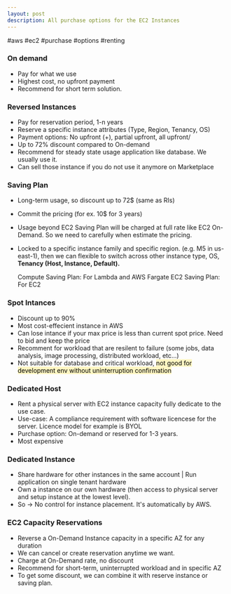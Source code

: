 ```yaml
---
layout: post
description: All purchase options for the EC2 Instances
---
```


#aws #ec2 #purchase #options #renting

### On demand
- Pay for what we use
- Highest cost, no upfront payment
- Recommend for short term solution.

### Reversed Instances
- Pay for reservation period, 1-n years
- Reserve a specific instance attributes (Type, Region, Tenancy, OS)
- Payment options: No upfront (+), partial upfront, all upfront/
- Up to 72% discount compared to On-demand
- Recommend for steady state usage application like database. We usually use it.
- Can sell those instance if you do not use it anymore on Marketplace

### Saving Plan
- Long-term usage, so discount up to 72$ (same as RIs)
- Commit the pricing (for ex. 10$ for 3 years)
- Usage beyond EC2 Saving Plan will be charged at full rate like EC2 On-Demand. So we need to carefully when estimate the pricing.
- Locked to a specific instance family and specific region. (e.g. M5 in us-east-1), then we can flexible to switch across other instance type, OS, **Tenancy (Host, Instance, Default).**

	Compute Saving Plan: For Lambda and AWS Fargate
	EC2 Saving Plan: For EC2


### Spot Intances
- Discount up to 90%
- Most cost-effecient instance in AWS
- Can lose intance if your max price is less than current spot price. Need to bid and keep the price
- Recomment for workload that are resilent to failure (some jobs, data analysis, image processing, distributed workload, etc...)
- Not suitable for database and critical workload, <mark style="background: #FFF3A3A6;">not good for development env without uninterruption confirmation</mark>

### Dedicated Host
- Rent a physical server with EC2 instance capacity fully dedicate to the use case.
- Use-case: A compliance requirement with software licencese for the server. Licence model for example is BYOL
- Purchase option: On-demand  or reserved for 1-3 years.
- Most expensive

### Dedicated Instance
- Share hardware for other instances in the same account | Run application on single tenant hardware
- Own a instance on our own hardware (then access to physical server and setup instance at the lowest level).
- So -> No control for instance placement. It's automatically by AWS.


### EC2 Capacity Reservations
- Reverse a On-Demand Instance capacity in a specific AZ for any duration
- We can cancel or create reservation anytime we want.
- Charge at On-Demand rate, no discount
- Recommend for short-term, uninterrupted workload and in specific AZ
- To get some discount, we can combine it with reserve instance or saving plan.


